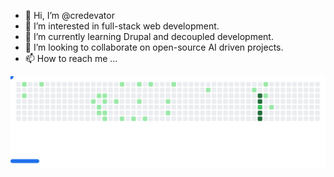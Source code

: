 - 👋 Hi, I’m @credevator
- 👀 I’m interested in full-stack web development.
- 🌱 I’m currently learning Drupal and decoupled development.
- 💞️ I’m looking to collaborate on open-source AI driven projects.
- 📫 How to reach me ...

<picture>
  <source media="(prefers-color-scheme: dark)" srcset="images/breakout-dark.svg">
  <source media="(prefers-color-scheme: light)" srcset="images/breakout-light.svg">
  <img alt="Breakout Game" src="images/breakout-light.svg">
</picture>
<!---
credevator/credevator is a ✨ special ✨ repository because its `README.md` (this file) appears on your GitHub profile.
You can click the Preview link to take a look at your changes.
--->
